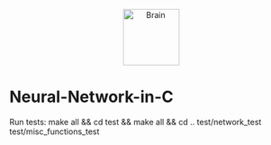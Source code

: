 <p align="center"><img width="100" src="./Brain.jpg" alt="Brain"></p>

# Neural-Network-in-C

Run tests:
make all && cd test && make all && cd ..
test/network_test
test/misc_functions_test